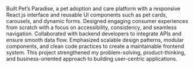 Built Pet’s Paradise, a pet adoption and care platform with a responsive React.js interface and reusable UI components such as pet cards, carousels, and dynamic forms. Designed engaging consumer experiences from scratch with a focus on accessibility, consistency, and seamless navigation. Collaborated with backend developers to integrate APIs and ensure smooth data flow. Emphasized scalable design patterns, modular components, and clean code practices to create a maintainable frontend system. This project strengthened my problem-solving, product-thinking, and business-oriented approach to building user-centric applications.
